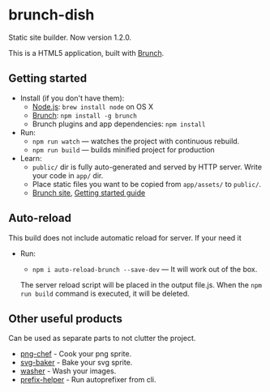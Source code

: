 # brunch-dish

Static site builder. Now version 1.2.0.

This is a HTML5 application, built with [Brunch](http://brunch.io).

## Getting started

- Install (if you don't have them):
  - [Node.js](http://nodejs.org): `brew install node` on OS X
  - [Brunch](http://brunch.io): `npm install -g brunch`
  - Brunch plugins and app dependencies: `npm install`
- Run:
  - `npm run watch` — watches the project with continuous rebuild.
  - `npm run build` — builds minified project for production
- Learn:
  - `public/` dir is fully auto-generated and served by HTTP server. Write your code in `app/` dir.
  - Place static files you want to be copied from `app/assets/` to `public/`.
  - [Brunch site](http://brunch.io), [Getting started guide](https://github.com/brunch/brunch-guide#readme)

## Auto-reload

This build does not include automatic reload for server. If your need it
- Run:
  - `npm i auto-reload-brunch --save-dev` — It will work out of the box.

  The server reload script will be placed in the output file.js. When the `npm run build` command is executed, it will be deleted.

## Other useful products

Сan be used as separate parts to not clutter the project.

- [png-chef](https://github.com/ethcrawford/png-chef) - Cook your png sprite.
- [svg-baker](https://github.com/ethcrawford/svg-baker) - Bake your svg sprite.
- [washer](https://github.com/ethcrawford/washer) - Wash your images.
- [prefix-helper](https://github.com/ethcrawford/prefix-helper) - Run autoprefixer from cli.
